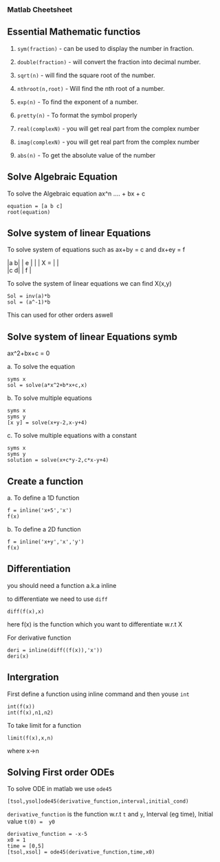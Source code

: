 ### Matlab Cheetsheet 
## Essential Mathematic functios

1. ``sym(fraction)`` - can be used to display the number in fraction. 

2. ``double(fraction)`` - will convert the fraction into decimal number. 

3. ``sqrt(n)`` - will find the square root of the number. 

4. ``nthroot(n,root)`` - Will find the nth root of a number. 

5. ``exp(n)`` - To find the exponent of a number. 

6. ``pretty(n)`` - To format the symbol properly

7. ``real(complexN)`` - you will get real part from the complex number

8. ``imag(complexN)`` - you will get real part from the complex number

9. ``abs(n)`` - To get the absolute value of the number

## Solve Algebraic Equation 

To solve the Algebraic equation ax^n .... + bx + c  

```
equation = [a b c]
root(equation)
```
## Solve system of linear Equations

To solve system of equations such as ax+by = c and dx+ey = f

|a   b|      | e |
|     |  X = |   |  
|c   d|      | f |

To solve the system of linear equations we can find X(x,y) 

```
Sol = inv(a)*b
sol = (a^-1)*b 
```
This can used for other orders aswell

## Solve system of linear Equations symb

ax^2+bx+c = 0 

a. To solve the equation 

```
syms x
sol = solve(a*x^2+b*x+c,x)
```
b. To solve multiple equations 

```
syms x 
syms y
[x y] = solve(x+y-2,x-y+4)
```
c.  To solve multiple equations  with a constant

```
syms x
syms y
solution = solve(x+c*y-2,c*x-y+4)
```

## Create a function 

a. To define a 1D function

```
f = inline('x+5','x')
f(x)
```
b. To define a 2D function

```
f = inline('x+y','x','y')
f(x)
``` 

## Differentiation 

you should need a function a.k.a inline 

to differentiate we need to use ``diff``

```
diff(f(x),x)
```
here f(x) is the function which you want to differentiate w.r.t X

For derivative function 

```
deri = inline(diff((f(x)),'x'))
deri(x)
```
## Intergration 

First define a function using inline command and then youse ``int``

```
int(f(x))
int(f(x),n1,n2)

```
To take limit for a function

```
limit(f(x),x,n)
```
where x->n

## Solving First order ODEs 

To solve ODE in matlab we use ``ode45``

```
[tsol,ysol]ode45(derivative_function,interval,initial_cond)
```
``derivative_function`` is the function w.r.t ``t`` and ``y``, Interval (eg time), Initial value ``t(0) =  y0``

```
derivative_function = -x-5
x0 = 1 
time = [0,5]
[tsol,xsol] = ode45(derivative_function,time,x0)
```





